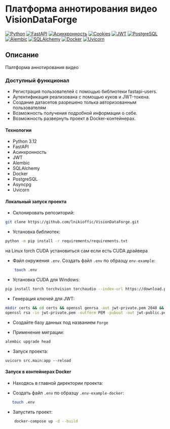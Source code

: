 # Платформа аннотирования видео VisionDataForge

[![Python](https://img.shields.io/badge/-Python-464646?style=flat-square&logo=Python)](https://www.python.org/) [![FastAPI](https://img.shields.io/badge/-FastAPI-464646?style=flat-square&logo=fastapi)](https://fastapi.tiangolo.com/) [![Асинхронность](https://img.shields.io/badge/-Асинхронность-464646?style=flat-square&logo=Асинхронность)]() [![Cookies](https://img.shields.io/badge/-Cookies-464646?style=flat-square&logo=Cookies)]() [![JWT](https://img.shields.io/badge/-JWT-464646?style=flat-square&logo=JWT)]() [![PostgreSQL](https://img.shields.io/badge/-PostgreSQL-464646?style=flat-square&logo=PostgreSQL)](https://www.postgresql.org/) [![Alembic](https://img.shields.io/badge/-Alembic-464646?style=flat-square&logo=Alembic)](https://alembic.sqlalchemy.org/en/latest/) [![SQLAlchemy](https://img.shields.io/badge/-SQLAlchemy-464646?style=flat-square&logo=SQLAlchemy)](https://www.sqlalchemy.org/) [![Docker](https://img.shields.io/badge/-Docker-464646?style=flat-square&logo=docker)](https://www.docker.com/) [![Uvicorn](https://img.shields.io/badge/-Uvicorn-464646?style=flat-square&logo=uvicorn)](https://www.uvicorn.org/)

## Описание

Палтформа аннотирования видео

### Доступный функционал

- Регистрация пользователей с помощью библиотеки fastapi-users.
- Аутентификация реализована с помощью куков и JWT-токена.
- Создание датасетов разрешено толька авторизованным пользователям
- Возможность получения подробной информации о себе.
- Возможность развернуть проект в Docker-контейнерах.

#### Технологии

- Python 3.12
- FastAPI
- Асинхронность
- JWT
- Alembic
- SQLAlchemy
- Docker
- PostgreSQL
- Asyncpg
- Uvicorn

#### Локальный запуск проекта

- Склонировать репозиторий:
```bash
git clone https://github.com/lnikioffic/VisionDataForge.git
```

- Установка библиотек:
```bash
python -m pip install -r requirements/requirements.txt 
```
на Linux torch CUDA установиться сам если есть CUDA драйвера


- Файл окружения `.env`. Создать файл `.env` по образцу `env-example`:
```bash
    touch .env
```

- Установка CUDA для Windows:
```bash
pip install torch torchvision torchaudio --index-url https://download.pytorch.org/whl/cu121
```

- Генерация ключей для JWT:
```bash
mkdir certs && cd certs && openssl genrsa -out jwt-private.pem 2048 && \
openssl rsa -in jwt-private.pem -outform PEM -pubout -out jwt-public.pem

```
- Создайте базу данных под названием `Forge`

- Применение миграции:
```bash
alembic upgrade head
```

- Запуск проекта:
```shell
uvicorn src.main:app --reload
```

#### Запуск в контейнерах Docker

- Находясь в главной директории проекта:

- Создать файл `.env` по образцу `.env-example-docker`:

```bash
   touch .env 
```

- Запустить проект:

``` bash
    docker-compose up -d --build  
```